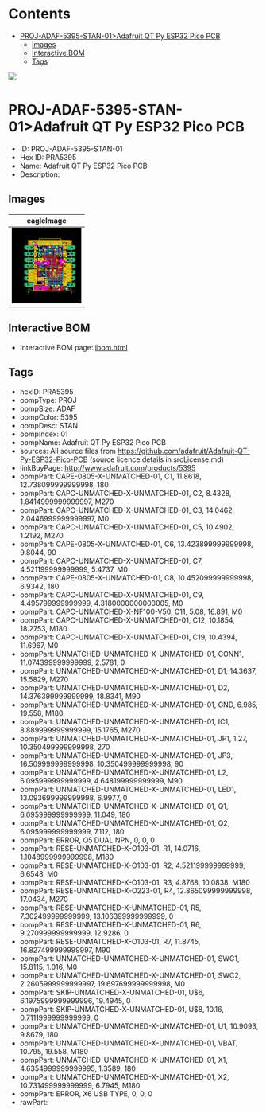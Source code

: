 



Contents
========

* [PROJ-ADAF-5395-STAN-01>Adafruit QT Py ESP32 Pico PCB](#proj-adaf-5395-stan-01adafruit-qt-py-esp32-pico-pcb)
	* [Images](#images)
	* [Interactive BOM](#interactive-bom)
	* [Tags](#tags)
  
![][im]
# PROJ-ADAF-5395-STAN-01>Adafruit QT Py ESP32 Pico PCB

- ID: PROJ-ADAF-5395-STAN-01
- Hex ID: PRA5395
- Name: Adafruit QT Py ESP32 Pico PCB
- Description: 

## Images
  
  

|eagleImage|
| :---: |
|[![eagleImage](eagleImage_140.png)](eagleImage_600.png)|

## Interactive BOM

- Interactive BOM page: [ibom.html](kicad/bom/ibom.html)

## Tags

- hexID: PRA5395
- oompType: PROJ
- oompSize: ADAF
- oompColor: 5395
- oompDesc: STAN
- oompIndex: 01
- oompName: Adafruit QT Py ESP32 Pico PCB
- sources: All source files from https://github.com/adafruit/Adafruit-QT-Py-ESP32-Pico-PCB (source licence details in srcLicense.md)
- linkBuyPage: http://www.adafruit.com/products/5395
- oompPart: CAPE-0805-X-UNMATCHED-01, C1, 11.8618, 12.738099999999998, 180
- oompPart: CAPC-UNMATCHED-X-UNMATCHED-01, C2, 8.4328, 1.8414999999999997, M270
- oompPart: CAPC-UNMATCHED-X-UNMATCHED-01, C3, 14.0462, 2.0446999999999997, M0
- oompPart: CAPC-UNMATCHED-X-UNMATCHED-01, C5, 10.4902, 1.2192, M270
- oompPart: CAPE-0805-X-UNMATCHED-01, C6, 13.423899999999998, 9.8044, 90
- oompPart: CAPC-UNMATCHED-X-UNMATCHED-01, C7, 4.521199999999999, 5.4737, M0
- oompPart: CAPE-0805-X-UNMATCHED-01, C8, 10.452099999999998, 6.9342, 180
- oompPart: CAPC-UNMATCHED-X-UNMATCHED-01, C9, 4.495799999999999, 4.3180000000000005, M0
- oompPart: CAPC-UNMATCHED-X-NF100-V50, C11, 5.08, 16.891, M0
- oompPart: CAPC-UNMATCHED-X-UNMATCHED-01, C12, 10.1854, 18.2753, M180
- oompPart: CAPC-UNMATCHED-X-UNMATCHED-01, C19, 10.4394, 11.6967, M0
- oompPart: UNMATCHED-UNMATCHED-X-UNMATCHED-01, CONN1, 11.074399999999999, 2.5781, 0
- oompPart: UNMATCHED-UNMATCHED-X-UNMATCHED-01, D1, 14.3637, 15.5829, M270
- oompPart: UNMATCHED-UNMATCHED-X-UNMATCHED-01, D2, 14.376399999999999, 18.8341, M90
- oompPart: UNMATCHED-UNMATCHED-X-UNMATCHED-01, GND, 6.985, 19.558, M180
- oompPart: UNMATCHED-UNMATCHED-X-UNMATCHED-01, IC1, 8.889999999999999, 15.1765, M270
- oompPart: UNMATCHED-UNMATCHED-X-UNMATCHED-01, JP1, 1.27, 10.350499999999998, 270
- oompPart: UNMATCHED-UNMATCHED-X-UNMATCHED-01, JP3, 16.509999999999998, 10.350499999999998, 90
- oompPart: UNMATCHED-UNMATCHED-X-UNMATCHED-01, L2, 6.095999999999999, 4.648199999999999, M90
- oompPart: UNMATCHED-UNMATCHED-X-UNMATCHED-01, LED1, 13.093699999999998, 6.9977, 0
- oompPart: UNMATCHED-UNMATCHED-X-UNMATCHED-01, Q1, 6.095999999999999, 11.049, 180
- oompPart: UNMATCHED-UNMATCHED-X-UNMATCHED-01, Q2, 6.095999999999999, 7.112, 180
- oompPart: ERROR, Q5 DUAL NPN, 0, 0, 0
- oompPart: RESE-UNMATCHED-X-O103-01, R1, 14.0716, 1.1048999999999998, M180
- oompPart: RESE-UNMATCHED-X-O103-01, R2, 4.521199999999999, 6.6548, M0
- oompPart: RESE-UNMATCHED-X-O103-01, R3, 4.8768, 10.0838, M180
- oompPart: RESE-UNMATCHED-X-O223-01, R4, 12.865099999999998, 17.0434, M270
- oompPart: RESE-UNMATCHED-X-UNMATCHED-01, R5, 7.302499999999999, 13.106399999999999, 0
- oompPart: RESE-UNMATCHED-X-UNMATCHED-01, R6, 9.270999999999999, 12.9286, 0
- oompPart: RESE-UNMATCHED-X-O103-01, R7, 11.8745, 16.827499999999997, M90
- oompPart: UNMATCHED-UNMATCHED-X-UNMATCHED-01, SWC1, 15.8115, 1.016, M0
- oompPart: UNMATCHED-UNMATCHED-X-UNMATCHED-01, SWC2, 2.2605999999999997, 19.697699999999998, M0
- oompPart: SKIP-UNMATCHED-X-UNMATCHED-01, U$6, 6.1975999999999996, 19.4945, 0
- oompPart: SKIP-UNMATCHED-X-UNMATCHED-01, U$8, 10.16, 0.7111999999999999, 0
- oompPart: UNMATCHED-UNMATCHED-X-UNMATCHED-01, U1, 10.9093, 9.8679, 180
- oompPart: UNMATCHED-UNMATCHED-X-UNMATCHED-01, VBAT, 10.795, 19.558, M180
- oompPart: UNMATCHED-UNMATCHED-X-UNMATCHED-01, X1, 4.6354999999999995, 1.3589, 180
- oompPart: UNMATCHED-UNMATCHED-X-UNMATCHED-01, X2, 10.731499999999999, 6.7945, M180
- oompPart: ERROR, X6 USB TYPE, 0, 0, 0
- rawPart: 



[im]: eagleImage_450.png
